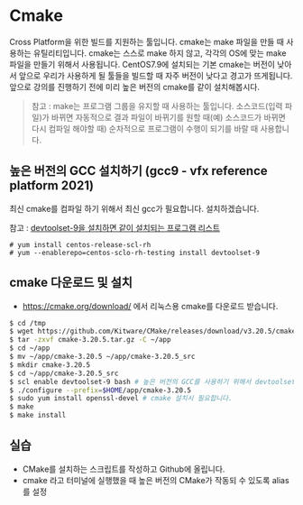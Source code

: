 # Cmake
Cross Platform을 위한 빌드를 지원하는 툴입니다.
cmake는 make 파일을 만들 때 사용하는 유틸리티입니다.
cmake는 스스로 make 하지 않고, 각각의 OS에 맞는 make 파일을 만들기 위해서 사용됩니다.
CentOS7.9에 설치되는 기본 cmake는 버전이 낮아서 앞으로 우리가 사용하게 될 툴들을 빌드할 때 자주 버전이 낮다고 경고가 뜨게됩니다.
앞으로 강의를 진행하기 전에 미리 높은 버전의 cmake를 같이 설치해봅시다.

> 참고 : make는 프로그램 그룹을 유지할 때 사용하는 툴입니다.
소스코드(입력 파일)가 바뀌면 자동적으로 결과 파일이 바뀌기를 원할 때(예) 소스코드가 바뀌면 다시 컴파일 해야할 때) 순차적으로 프로그램이 수행이 되기를 바랄 때 사용합니다.

## 높은 버전의 GCC 설치하기 (gcc9 - vfx reference platform 2021)
최신 cmake를 컴파일 하기 위해서 최신 gcc가 필요합니다.
설치하겠습니다.

참고 : [devtoolset-9을 설치하면 같이 설치되는 프로그램 리스트](https://access.redhat.com/documentation/en-us/red_hat_developer_toolset/9/html-single/user_guide/index)

```
# yum install centos-release-scl-rh
# yum --enablerepo=centos-sclo-rh-testing install devtoolset-9
```

## cmake 다운로드 및 설치
- https://cmake.org/download/ 에서 리눅스용 cmake를 다운로드 받습니다.

```bash
$ cd /tmp
$ wget https://github.com/Kitware/CMake/releases/download/v3.20.5/cmake-3.20.5.tar.gz
$ tar -zxvf cmake-3.20.5.tar.gz -C ~/app
$ cd ~/app
$ mv ~/app/cmake-3.20.5 ~/app/cmake-3.20.5_src
$ mkdir cmake-3.20.5
$ cd ~/app/cmake-3.20.5_src
$ scl enable devtoolset-9 bash # 높은 버전의 GCC를 사용하기 위해서 devtoolset-9를 활성화 합니다.
$ ./configure --prefix=$HOME/app/cmake-3.20.5
$ sudo yum install openssl-devel # cmake 설치시 필요합니다.
$ make
$ make install
```

## 실습
- CMake를 설치하는 스크립트를 작성하고 Github에 올립니다.
- cmake 라고 터미널에 실행했을 때 높은 버전의 CMake가 작동되 수 있도록 alias를 설정
